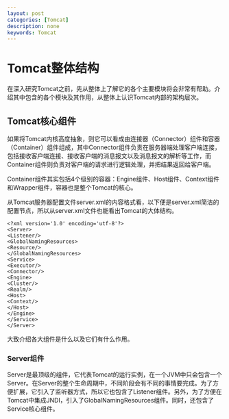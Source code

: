 ```yaml
---
layout: post
categories: [Tomcat]
description: none
keywords: Tomcat
---
```

# Tomcat整体结构
在深入研究Tomcat之前，先从整体上了解它的各个主要模块将会非常有帮助。介绍其中包含的各个模块及其作用，从整体上认识Tomcat内部的架构层次。

## Tomcat核心组件
如果将Tomcat内核高度抽象，则它可以看成由连接器（Connector）组件和容器（Container）组件组成，其中Connector组件负责在服务器端处理客户端连接，包括接收客户端连接、接收客户端的消息报文以及消息报文的解析等工作，而Container组件则负责对客户端的请求进行逻辑处理，并把结果返回给客户端。

Container组件其实包括4个级别的容器：Engine组件、Host组件、Context组件和Wrapper组件，容器也是整个Tomcat的核心。

从Tomcat服务器配置文件server.xml的内容格式看，以下便是server.xml简洁的配置节点，所以从server.xml文件也能看出Tomcat的大体结构。
```
<?xml version='1.0' encoding='utf-8'?>
<Server>
<Listener/>
<GlobalNamingResources>
<Resource/>
</GlobalNamingResources>
<Service>
<Executor/>
<Connector/>
<Engine>
<Cluster/>
<Realm/>
<Host>
<Context/>
</Host>
</Engine>
</Service>
</Server>
```
大致介绍各大组件是什么以及它们有什么作用。

### Server组件
Server是最顶级的组件，它代表Tomcat的运行实例，在一个JVM中只会包含一个Server。在Server的整个生命周期中，不同阶段会有不同的事情要完成。为了方便扩展，它引入了监听器方式，所以它也包含了Listener组件。另外，为了方便在Tomcat中集成JNDI，引入了GlobalNamingResources组件。同时，还包含了Service核心组件。

















































